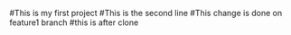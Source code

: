#This is my first project
#This is the second line 
#This change is done on feature1 branch
#this is after clone